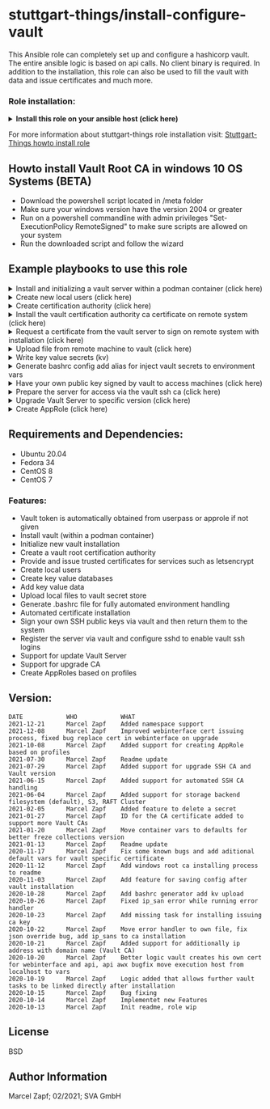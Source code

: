 stuttgart-things/install-configure-vault
=========================================

This Ansible role can completely set up and configure a hashicorp vault. The entire ansible logic is based on api calls. No client binary is required.
In addition to the installation, this role can also be used to fill the vault with data and issue certificates and much more.

### Role installation:
<details><summary><b>Install this role on your ansible host (click here)</b></summary>

```
cat <<EOF > /tmp/requirements.yaml
roles:
- src: git@codehub.sva.de:Lab/stuttgart-things/supporting-roles/install-configure-vault.git
  scm: git
- src: git@codehub.sva.de:Lab/stuttgart-things/supporting-roles/install-requirements.git
  scm: git
- src: git@codehub.sva.de:Lab/stuttgart-things/supporting-roles/deploy-podman-container.git
  scm: git
- src: git@codehub.sva.de:Lab/stuttgart-things/supporting-roles/generate-selfsigned-certs.git
  scm: git
- src: git@codehub.sva.de:Lab/stuttgart-things/supporting-roles/install-configure-podman.git
  scm: git

collections:
- name: containers.podman
  version: 1.6.1
- name: community.general
  version: 3.4.0
- name: community.crypto
  version: 1.7.1
- name: ansible.posix
  version: 1.2.0

EOF
ansible-galaxy install -r /tmp/requirements.yaml --force && ansible-galaxy collection install -r /tmp/requirements.yaml -f
```
</details>

For more information about stuttgart-things role installation visit: [Stuttgart-Things howto install role](https://codehub.sva.de/Lab/stuttgart-things/meta/documentation/doc-as-code/-/blob/master/howtos/howto-install-role.md)

## Howto install Vault Root CA in windows 10 OS Systems (BETA)

- Download the powershell script located in /meta folder
- Make sure your windows version have the version 2004 or greater
- Run on a powershell commandline with admin privileges "Set-ExecutionPolicy RemoteSigned" to make sure scripts are allowed on your system
- Run the downloaded script and follow the wizard

## Example playbooks to use this role

<details><summary>Install and initializing a vault server within a podman container (click here)</summary>

### Ansible command:
```
ansible-playbook -i inventory.ini playbook.yml
```

### Playbook: playbook.yml
```
---
- hosts: "vault"
  gather_facts: true
  become: true
  vars:
    # default configuration
    vault_url: https://example.com:8200

    # Install vault server
    install_vault: true
    install_vault_init_secret_shares: 1
    install_vault_init_secret_threshold: 1

    # Output install config
    vault_install_save_conf_path: /tmp/vault_config.txt #optional comment out if not needed

  roles:
    - install-configure-vault
```

### Playbook: inventory.ini
```
[vault]
example.com
```
</details>

<details><summary>Create new local users (click here)</summary>

### Ansible command:
```
ansible-playbook -i inventory.ini playbook.yml
```

### Playbook: playbook.yml
```
---
- hosts: "localhost"
  gather_facts: true
  become: true
  vars:
    # default configuration
    vault_url: https://example.com:8200
    #vault_username: username
    #vault_password: password
    vault_token: <root_token> # or uncomment vault user+pw and use a admin user account

    # Create new local userpass user
    vault_create_user: true
    vault_crate_user_data:
      - name: bob
        password: secret
        policies: admins
      - name: alice
        password: supersecret
        policies: admins

  roles:
    - install-configure-vault
```

</details>

<details><summary>Create certification authority (click here)</summary>

### Ansible command:
```
ansible-playbook playbook.yml
```

### Playbook: playbook.yml
```
---
- hosts: "localhost"
  gather_facts: true
  become: true
  vars:
    # default configuration
    vault_url: https://example.com:8200
    #vault_username: username
    #vault_password: password
    vault_token: <root_token> # or uncomment vault user+pw and use a admin user account

    # CA root certificate default configuration
    vault_create_ca: true
    vault_ca_cert_common_name: mydomain.com # Best pratice the name of the domain managed by vault CA
    vault_ca_cert_key_bits: 4096
    vault_ca_cert_organization: company
    vault_ca_cert_ou: my-ou

    # CA root role
    vault_ca_cert_role_name: mydomain.com
    vault_ca_role_allow_subdomains: true
    vault_ca_role_allowed_domains: mydomain.com

  roles:
    - install-configure-vault
```

</details>

<details><summary>Install the vault certification authority ca certificate on remote system (click here)</summary>

### Ansible command:
```
ansible-playbook -i inventory.ini playbook.yml
```

### Playbook: playbook.yml
```
---
- hosts: "all"
  gather_facts: true
  become: true
  vars:
    # default configuration
    vault_url: https://example.com:8200

    # Install ca on system
    vault_install_ca_cert: true

  roles:
    - install-configure-vault
```

### Playbook: inventory.ini
```
all:
  children:
    ungrouped: {}
    vault:
      hosts:
        example.com: {}
```
</details>

<details><summary>Request a certificate from the vault server to sign on remote system with installation (click here) </summary>

### Ansible command:
```
ansible-playbook playbook.yml
```

### Playbook: playbook.yml
```
---
- hosts: "all"
  gather_facts: true
  become: false
  vars:
    # default configuration
    vault_url: https://example.com:8200
    #vault_username: username
    #vault_password: password
    vault_token: <root_token> # or uncomment vault user+pw and use a admin user account

    # CA root role
    vault_ca_cert_role_name: example.com

    # Generate cert
    vault_gen_cert: true
    vault_gen_cert_fqdn: hostname.example.com
    #vault_gen_cert_ip_sans: 192.168.1.1 #Only set if access via the ip should be permitted or if there is an alternative
    vault_gen_cert_install: true # true for installing cert directly to the path 
    vault_gen_cert_install_pub_path: /tmp/public_key.pem
    vault_gen_cert_install_priv_path: /tmp/private_key.pem
    vault_gen_cert_install_ca_path: /tmp/ca_key.crt

  roles:
    - install-configure-vault
```

### Playbook: inventory.ini
```
all:
  children:
    ungrouped: {}
    vault:
      hosts:
        example.com: {}
```
</details>

<details><summary>Upload file from remote machine to vault (click here)</summary>

### Ansible command:
```
ansible-playbook -i inventory.ini playbook.yml
```

### Playbook: playbook.yml
```
---
- hosts: "all"
  gather_facts: true
  become: false
  vars:
    # default configuration
    vault_url: https://example.com:8200
    #vault_username: username
    #vault_password: password
    vault_token: <root_token> # or uncomment vault user+pw and use a admin user account

    vault_kv_write: true
    vault_kv_write_file_data:
      - secret_name: test
        secret_engine: labul
        path: /tmp/test.txt
        filename: test # The key on vault server, needed for extracting 

  roles:
    - install-configure-vault
```

### Playbook: inventory.ini
```
all:
  children:
    ungrouped: {}
    vault:
      hosts:
        example.com: {}
```
</details>

<details><summary>Write key value secrets (kv)</summary>

### Ansible command:
```
ansible-playbook -i inventory.ini playbook.yml
```

### Playbook: playbook.yml
```
---
- hosts: "all"
  gather_facts: true
  become: false
  vars:
    # default configuration
    vault_url: https://example.com:8200
    #vault_username: username
    #vault_password: password
    vault_token: <root_token> # or uncomment vault user+pw and use a admin user account

    # Write data to KV database
    vault_kv_write: true
    vault_kv_write_data:
      - secret_name: awx_server
        secret_engine: labul
        kv:
          ip: 1.2.3.4
          username: user
          password: secret
      - secret_name: vcenter
        secret_engine: labda
        kv:
          ip: 1.2.3.4
          username: user
          password: secret

  roles:
    - install-configure-vault
```
</details>

<details><summary>Generate bashrc config add alias for inject vault secrets to environment vars</summary>

### Ansible command:
```
ansible-playbook -i inventory.ini playbook.yml
```

### Playbook: playbook.yml
```
---
- hosts: "all"
  gather_facts: true
  become: false
  vars:
    # default configuration
    vault_url: https://example.com:8200
    #vault_username: username
    #vault_password: password
    vault_token: <root_token> # or uncomment vault user+pw and use a admin user account

    # Generate bashrc
    vault_bashrc: true
    vault_bashrc_mod:
    labul_vault:              # <- alias command
      labul:                  # <- secret engine
        - awx                 # <- secret name
        - vcenter             # <- another secret name
      ocp4:                   # <- secret engine
        - pull_secret         # <- secret name
    labda_vault:              # <- alias command
      labda:                  # <- secret engine
        - awx                 # <- secret name
        - vcenter             # <- another secret name
      ocp4:                   # <- secret engine
        - pull_secret         # <- secret name

  roles:
    - install-configure-vault
```
</details>

<details><summary>Have your own public key signed by vault to access machines (click here)</summary>

### Ansible command:
```
ansible-playbook playbook.yml
```

### Playbook: playbook.yml
```
---
- name: Manage client
  gather_facts: true
  hosts: localhost
  become: false

  vars:
    vault_url: "{{ lookup('env','VAULT_ADDR') }}"
    vault_secret_id: "{{ lookup('env','VAULT_SECRET_ID') }}"
    vault_role_id: "{{ lookup('env','VAULT_ROLE_ID') }}"
    vault_namespace: "{{ lookup('env','VAULT_NAMESPACE') }}"
    vault_ssh_sign_public_key: true

  roles:
    - vault-ssh-manager

```
</details>

<details><summary>Prepare the server for access via the vault ssh ca (click here)</summary>

### Ansible command:
```
ansible-playbook -i inventory playbook.yml
```

### Playbook: playbook.yml
```
---
- name: Manage server
  gather_facts: true
  hosts: yourhost
  become: true

  vars:
    vault_url: "{{ lookup('env','VAULT_ADDR') }}"
    vault_secret_id: "{{ lookup('env','VAULT_SECRET_ID') }}"
    vault_role_id: "{{ lookup('env','VAULT_ROLE_ID') }}"
    vault_namespace: "{{ lookup('env','VAULT_NAMESPACE') }}"
    vault_ssh_conf_server: true

  roles:
    - vault-ssh-manager

```

### Playbook: inventory.yaml
```
all:
  children:
    ungrouped: {}
    vault:
      hosts:
        example.com: {}
```
</details>

<details><summary>Upgrade Vault Server to specific version (click here)</summary>

### Ansible command:
```
ansible-playbook -i inventory playbook.yml
```

### Playbook: playbook.yml
```
---
- name: Manage server
  gather_facts: true
  hosts: vault
  become: true

  vars:
    # default configuration
    vault_url: https://vault.example.com:8200
    vault_token: <secret> # or uncomment vault user+pw and use a admin user account

    vault_version: 1.8.0 #hub.docker.com/_/vault?

    #add_registry_mirrors: true
    #registry_mirrors:
    #  - http://rancher-things-dev-w.tiab.labda.sva.de:30869

  roles:
    - install-configure-vault

```

### Playbook: inventory.yaml
```
all:
  children:
    ungrouped: {}
    vault:
      hosts:
        example.com: {}
```
</details>

<details><summary>Create AppRole (click here)</summary>

### Ansible command:
```
ansible-playbook -i inventory playbook.yml
```

### Playbook: playbook.yml
```
---
- name: Manage server
  gather_facts: true
  hosts: vault
  become: true

  vars:
    # default configuration
    vault_url: https://vault.example.com:8200
    vault_token: <secret> # or uncomment vault user+pw and use a admin user account

    create_approle: true

    vault_approle:
      - name: argo-ci
        approle_endpoint_name: approle
        approle_secret_id_ttl: 8760h
        approle_token_num_uses: 2000
        approle_token_ttl: 20m
        approle_token_max_ttl: 30m
        approle_secret_id_num_uses: 2000
        approle_token_policies: admin
      - name: sthings
        approle_endpoint_name: approle
        approle_secret_id_ttl: 8760h
        approle_token_num_uses: 2000
        approle_token_ttl: 20m
        approle_token_max_ttl: 30m
        approle_secret_id_num_uses: 2000
        approle_token_policies: admin

  roles:
    - install-configure-vault

```

### Playbook: inventory.yaml
```
all:
  children:
    ungrouped: {}
    vault:
      hosts:
        example.com: {}
```
</details>

## Requirements and Dependencies:
- Ubuntu 20.04
- Fedora 34
- CentOS 8
- CentOS 7

### Features:
- Vault token is automatically obtained from userpass or approle if not given
- Install vault (within a podman container)
- Initialize new vault installation
- Create a vault root certification authority
- Provide and issue trusted certificates for services such as letsencrypt
- Create local users
- Create key value databases
- Add key value data
- Upload local files to vault secret store
- Generate .bashrc file for fully automated environment handling
- Automated certificate installation
- Sign your own SSH public keys via vault and then return them to the system
- Register the server via vault and configure sshd to enable vault ssh logins
- Support for update Vault Server
- Support for upgrade CA 
- Create AppRoles based on profiles

## Version:
```
DATE            WHO            WHAT
2021-12-21      Marcel Zapf    Added namespace support
2021-12-08      Marcel Zapf    Improved webinterface cert issuing process, fixed bug replace cert in webinterface on upgrade
2021-10-08      Marcel Zapf    Added support for creating AppRole based on profiles
2021-07-30      Marcel Zapf    Readme update
2021-07-29      Marcel Zapf    Added support for upgrade SSH CA and Vault version
2021-06-15      Marcel Zapf    Added support for automated SSH CA handling
2021-06-04      Marcel Zapf    Added support for storage backend filesystem (default), S3, RAFT Cluster
2021-02-05      Marcel Zapf    Added feature to delete a secret
2021-01-27      Marcel Zapf    ID for the CA certificate added to support more Vault CAs
2021-01-20      Marcel Zapf    Move container vars to defaults for better freze collections version
2021-01-13      Marcel Zapf    Readme update
2020-11-17      Marcel Zapf    Fix some known bugs and add aditional default vars for vault specific certificate
2020-11-12      Marcel Zapf    Add windows root ca installing process to readme
2020-11-03      Marcel Zapf    Add feature for saving config after vault installation
2020-10-28      Marcel Zapf    Add bashrc generator add kv upload
2020-10-26      Marcel Zapf    Fixed ip_san error while running error handler
2020-10-23      Marcel Zapf    Add missing task for installing issuing ca key
2020-10-22      Marcel Zapf    Move error handler to own file, fix json override bug, add ip_sans to ca installation
2020-10-21      Marcel Zapf    Added support for additionally ip address with domain name (Vault CA)
2020-10-20      Marcel Zapf    Better logic vault creates his own cert for webinterface and api, api awx bugfix move execution host from localhost to vars
2020-10-19      Marcel Zapf    Logic added that allows further vault tasks to be linked directly after installation
2020-10-15      Marcel Zapf    Bug fixing
2020-10-14      Marcel Zapf    Implementet new Features
2020-10-13      Marcel Zapf    Init readme, role wip
```

License
-------

BSD

Author Information
------------------

Marcel Zapf; 02/2021; SVA GmbH
